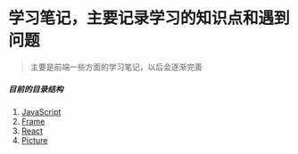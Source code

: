 # 学习笔记，主要记录学习的知识点和遇到问题  
>主要是前端一些方面的学习笔记，以后会逐渐完善  
##### 目前的目录结构
1. [JavaScript](https://github.com/dandelion936/studyNotes/tree/master/JavaScript/README.md)
2. [Frame](https://github.com/dandelion936/studyNotes/tree/master/frame/README.md)
3. [React](https://github.com/dandelion936/studyNotes/tree/master/react/README.md)  
4. [Picture](https://github.com/dandelion936/studyNotes/blob/master/picture/README.md)
